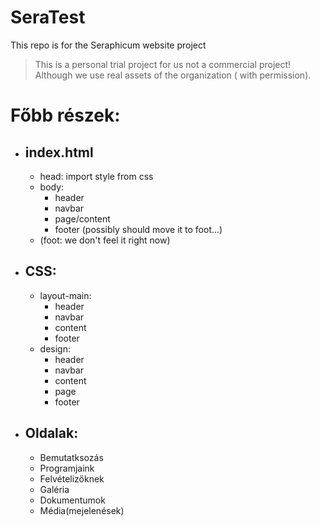 # SeraTest

This repo is for the Seraphicum website project
> This is a personal trial project for us not a commercial project! Although we use real assets of the organization (
> with permission).

# Főbb részek:

- index.html
  - 
    - head: import style from css
    - body:
        - header
        - navbar
        - page/content
        - footer (possibly should move it to foot...)
    - (foot: we don't feel it right now)
- CSS:
  - 
    - layout-main:
        - header
        - navbar
        - content
        - footer
    - design:
        - header
        - navbar
        - content
        - page
        - footer
- Oldalak:
  -
    - Bemutatksozás
    - Programjaink
    - Felvételizőknek
    - Galéria
    - Dokumentumok
    - Média(mejelenések)